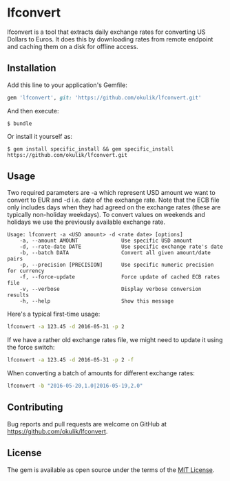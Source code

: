 # lfconvert

lfconvert is a tool that extracts daily exchange rates for converting US Dollars to Euros. It does this by downloading rates from remote endpoint and caching them on a disk for offline access.

## Installation

Add this line to your application's Gemfile:

```ruby
gem 'lfconvert', git: 'https://github.com/okulik/lfconvert.git'
```

And then execute:

    $ bundle

Or install it yourself as:

    $ gem install specific_install && gem specific_install https://github.com/okulik/lfconvert.git

## Usage

Two required parameters are -a <USD amount> which represent USD amount we want to convert to EUR and -d <rate date> i.e. date of the exchange rate. Note that the ECB file only includes days when they had agreed on the exchange rates ­(these are typically non­-holiday weekdays). To convert values on weekends and holidays we use the previously available exchange rate.

```
Usage: lfconvert -a <USD amount> -d <rate date> [options]
    -a, --amount AMOUNT              Use specific USD amount
    -d, --rate-date DATE             Use specific exchange rate's date
    -b, --batch DATA                 Convert all given amount/date pairs
    -p, --precision [PRECISION]      Use specific numeric precision for currency
    -f, --force-update               Force update of cached ECB rates file
    -v, --verbose                    Display verbose conversion results
    -h, --help                       Show this message
```

Here's a typical first-time usage:
```sh
lfconvert -a 123.45 -d 2016-05-31 -p 2
```

If we have a rather old exchange rates file, we might need to update it using the force switch:
```sh
lfconvert -a 123.45 -d 2016-05-31 -p 2 -f
```

When converting a batch of amounts for different exchange rates:
```sh
lfconvert -b "2016-05-20,1.0|2016-05-19,2.0"
```

## Contributing

Bug reports and pull requests are welcome on GitHub at https://github.com/okulik/lfconvert.


## License

The gem is available as open source under the terms of the [MIT License](http://opensource.org/licenses/MIT).

